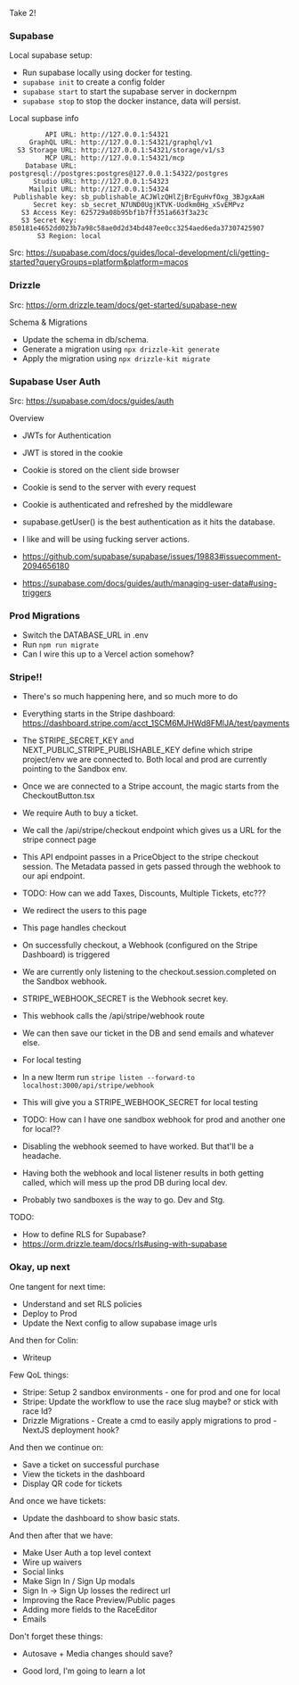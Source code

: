 Take 2!

### Supabase

Local supabase setup:
- Run supabase locally using docker for testing.
- `supabase init` to create a config folder
- `supabase start` to start the supabase server in dockernpm
- `supabase stop` to stop the docker instance, data will persist.

Local supbase info
```
         API URL: http://127.0.0.1:54321
     GraphQL URL: http://127.0.0.1:54321/graphql/v1
  S3 Storage URL: http://127.0.0.1:54321/storage/v1/s3
         MCP URL: http://127.0.0.1:54321/mcp
    Database URL: postgresql://postgres:postgres@127.0.0.1:54322/postgres
      Studio URL: http://127.0.0.1:54323
     Mailpit URL: http://127.0.0.1:54324
 Publishable key: sb_publishable_ACJWlzQHlZjBrEguHvfOxg_3BJgxAaH
      Secret key: sb_secret_N7UND0UgjKTVK-Uodkm0Hg_xSvEMPvz
   S3 Access Key: 625729a08b95bf1b7ff351a663f3a23c
   S3 Secret Key: 850181e4652dd023b7a98c58ae0d2d34bd487ee0cc3254aed6eda37307425907
       S3 Region: local
```

Src: https://supabase.com/docs/guides/local-development/cli/getting-started?queryGroups=platform&platform=macos


### Drizzle

Src: https://orm.drizzle.team/docs/get-started/supabase-new

Schema & Migrations
- Update the schema in db/schema.
- Generate a migration using `npx drizzle-kit generate`
- Apply the migration using `npx drizzle-kit migrate`

### Supabase User Auth

Src: https://supabase.com/docs/guides/auth

Overview
- JWTs for Authentication
- JWT is stored in the cookie
- Cookie is stored on the client side browser
- Cookie is send to the server with every request
- Cookie is authenticated and refreshed by the middleware
- supabase.getUser() is the best authentication as it hits the database.
- I like and will be using fucking server actions.

- https://github.com/supabase/supabase/issues/19883#issuecomment-2094656180
- https://supabase.com/docs/guides/auth/managing-user-data#using-triggers

### Prod Migrations
- Switch the DATABASE_URL in .env
- Run `npm run migrate`
- Can I wire this up to a Vercel action somehow?

### Stripe!!
- There's so much happening here, and so much more to do
- Everything starts in the Stripe dashboard: https://dashboard.stripe.com/acct_1SCM6MJHWd8FMlJA/test/payments
- The STRIPE_SECRET_KEY and NEXT_PUBLIC_STRIPE_PUBLISHABLE_KEY define which stripe project/env we are connected to. Both local and prod are currently pointing to the Sandbox env.

- Once we are connected to a Stripe account, the magic starts from the CheckoutButton.tsx
- We require Auth to buy a ticket.
- We call the /api/stripe/checkout endpoint which gives us a URL for the stripe connect page
- This API endpoint passes in a PriceObject to the stripe checkout session. The Metadata passed in gets passed through the webhook to our api endpoint.
- TODO: How can we add Taxes, Discounts, Multiple Tickets, etc???
- We redirect the users to this page
- This page handles checkout
- On successfully checkout, a Webhook (configured on the Stripe Dashboard) is triggered
- We are currently only listening to the checkout.session.completed on the Sandbox webhook.
- STRIPE_WEBHOOK_SECRET is the Webhook secret key. 
- This webhook calls the /api/stripe/webhook route
- We can then save our ticket in the DB and send emails and whatever else.

- For local testing
- In a new Iterm run `stripe listen --forward-to localhost:3000/api/stripe/webhook`
- This will give you a STRIPE_WEBHOOK_SECRET for local testing
- TODO: How can I have one sandbox webhook for prod and another one for local??
- Disabling the webhook seemed to have worked. But that'll be a headache.
- Having both the webhook and local listener results in both getting called, which will mess up the prod DB during local dev.
- Probably two sandboxes is the way to go. Dev and Stg.

TODO:
- How to define RLS for Supabase?
- https://orm.drizzle.team/docs/rls#using-with-supabase

### Okay, up next

One tangent for next time:
- Understand and set RLS policies
- Deploy to Prod
- Update the Next config to allow supabase image urls

And then for Colin:
- Writeup

Few QoL things:
- Stripe: Setup 2 sandbox environments - one for prod and one for local
- Stripe: Update the workflow to use the race slug maybe? or stick with race Id?
- Drizzle Migrations - Create a cmd to easily apply migrations to prod - NextJS deployment hook?

And then we continue on:
- Save a ticket on successful purchase
- View the tickets in the dashboard
- Display QR code for tickets

And once we have tickets:
- Update the dashboard to show basic stats.

And then after that we have:
- Make User Auth a top level context
- Wire up waivers
- Social links
- Make Sign In / Sign Up modals
- Sign In -> Sign Up losses the redirect url
- Improving the Race Preview/Public pages
- Adding more fields to the RaceEditor
- Emails

Don't forget these things:
- Autosave + Media changes should save?

- Good lord, I'm going to learn a lot